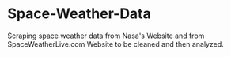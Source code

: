# Space-Weather-Data
Scraping space weather data from Nasa's Website and from SpaceWeatherLive.com Website to be cleaned and then analyzed.

